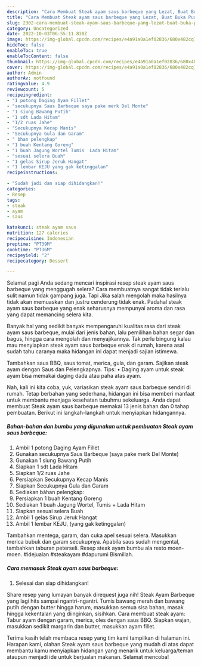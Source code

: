 ```yaml
---
description: "Cara Membuat Steak ayam saus barbeque yang Lezat, Buat Buka Puasa Lezat"
title: "Cara Membuat Steak ayam saus barbeque yang Lezat, Buat Buka Puasa Lezat"
slug: 2302-cara-membuat-steak-ayam-saus-barbeque-yang-lezat-buat-buka-puasa-lezat
category: Uncategorized
date: 2022-10-03T06:55:11.830Z
image: https://img-global.cpcdn.com/recipes/e4a91a0a1ef02836/680x482cq70/steak-ayam-saus-barbeque-foto-resep-utama.jpg
hideToc: false
enableToc: true
enableTocContent: false
thumbnail: https://img-global.cpcdn.com/recipes/e4a91a0a1ef02836/680x482cq70/steak-ayam-saus-barbeque-foto-resep-utama.jpg
cover: https://img-global.cpcdn.com/recipes/e4a91a0a1ef02836/680x482cq70/steak-ayam-saus-barbeque-foto-resep-utama.jpg
author: Admin
authorAv: notfound
ratingvalue: 4.9
reviewcount: 5
recipeingredient:
- "1 potong Daging Ayam Fillet"
- "secukupnya Saus Barbeque saya pake merk Del Monte"
- "1 siung Bawang Putih"
- "1 sdt Lada Hitam"
- "1/2 ruas Jahe"
- "Secukupnya Kecap Manis"
- "Secukupnya Gula dan Garam"
- " bhan pelengkap"
- "1 buah Kentang Goreng"
- "1 buah Jagung Wortel Tumis  Lada Hitam"
- "sesuai selera Buah"
- "1 gelas Sirup Jeruk Hangat"
- "1 lembar KEJU yang gak ketinggalan"
recipeinstructions:

- "Sudah jadi dan siap dihidangkan!"
categories:
- Resep
tags:
- steak
- ayam
- saus

katakunci: steak ayam saus 
nutrition: 127 calories
recipecuisine: Indonesian
preptime: "PT39M"
cooktime: "PT36M"
recipeyield: "2"
recipecategory: Dessert

---
```



Selamat pagi Anda sedang mencari inspirasi resep steak ayam saus barbeque yang menggugah selera? Cara membuatnya sangat tidak terlalu sulit namun tidak gampang juga. Tapi Jika salah mengolah maka hasilnya tidak akan memuaskan dan justru cenderung tidak enak. Padahal steak ayam saus barbeque yang enak seharusnya mempunyai aroma dan rasa yang dapat memancing selera kita.


Banyak hal yang sedikit banyak mempengaruhi kualitas rasa dari steak ayam saus barbeque, mulai dari jenis bahan, lalu pemilihan bahan segar dan bagus, hingga cara mengolah dan menyajikannya. Tak perlu bingung kalau mau menyiapkan steak ayam saus barbeque enak di rumah, karena asal sudah tahu caranya maka hidangan ini dapat menjadi sajian istimewa.

Tambahkan saus BBQ, saus tomat, merica, gula, dan garam. Sajikan steak ayam dengan Saus dan Pelengkapnya. Tips: • Daging ayam untuk steak ayam bisa memakai daging dada atau paha atas ayam.


Nah, kali ini kita coba, yuk, variasikan steak ayam saus barbeque sendiri di rumah. Tetap berbahan yang sederhana, hidangan ini bisa memberi manfaat untuk membantu menjaga kesehatan tubuhmu sekeluarga. Anda dapat membuat Steak ayam saus barbeque memakai 13 jenis bahan dan 0 tahap pembuatan. Berikut ini langkah-langkah untuk menyiapkan hidangannya.

<!--inarticleads1-->

##### Bahan-bahan dan bumbu yang digunakan untuk pembuatan Steak ayam saus barbeque:

1. Ambil 1 potong Daging Ayam Fillet
1. Gunakan secukupnya Saus Barbeque (saya pake merk Del Monte)
1. Gunakan 1 siung Bawang Putih
1. Siapkan 1 sdt Lada Hitam
1. Siapkan 1/2 ruas Jahe
1. Persiapkan Secukupnya Kecap Manis
1. Siapkan Secukupnya Gula dan Garam
1. Sediakan  bàhan pelengkap:
1. Persiapkan 1 buah Kentang Goreng
1. Sediakan 1 buah Jagung Wortel, Tumis + Lada Hitam
1. Siapkan sesuai selera Buah
1. Ambil 1 gelas Sirup Jeruk Hangat
1. Ambil 1 lembar KEJU, (yang gak ketinggalan)


Tambahkan mentega, garam, dan cuka apel sesuai selera. Masukkan merica bubuk dan garam secukupnya. Apabila saus sudah mengental, tambahkan taburan peterseli. Resep steak ayam bumbu ala resto moen-moen. #idejualan #steakayam #dapurumi Bismillah. 

<!--inarticleads2-->

##### Cara memasak Steak ayam saus barbeque:


1. Selesai dan siap dihidangkan!

Share resep yang lumayan banyak direquest juga nih! Steak Ayam Barbeque yang lagi hits sampai ngantri-ngantri. Tumis bawang merah dan bawang putih dengan butter hingga harum, masukkan semua sisa bahan, masak hingga kekentalan yang diinginkan, sisihkan. Cara membuat steak ayam: Tabur ayam dengan garam, merica, oles dengan saus BBQ. Siapkan wajan, masukkan sedikit margarin dan butter, masukkan ayam fillet. 

Terima kasih telah membaca resep yang tim kami tampilkan di halaman ini. Harapan kami, olahan Steak ayam saus barbeque yang mudah di atas dapat membantu kamu menyiapkan hidangan yang menarik untuk keluarga/teman ataupun menjadi ide untuk berjualan makanan. Selamat mencoba!
